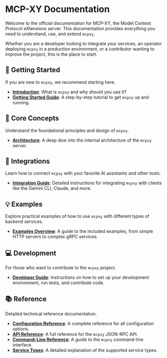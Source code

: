 # MCP-XY Documentation

Welcome to the official documentation for MCP-XY, the Model Context Protocol eXtensions server. This documentation provides everything you need to understand, use, and extend `mcpxy`.

Whether you are a developer looking to integrate your services, an operator deploying `mcpxy` in a production environment, or a contributor wanting to improve the project, this is the place to start.

## 🚀 Getting Started

If you are new to `mcpxy`, we recommend starting here.

- **[Introduction](introduction.md)**: What is `mcpxy` and why should you use it?
- **[Getting Started Guide](getting_started.md)**: A step-by-step tutorial to get `mcpxy` up and running.

## 🧠 Core Concepts

Understand the foundational principles and design of `mcpxy`.

- **[Architecture](architecture.md)**: A deep dive into the internal architecture of the `mcpxy` server.

## 🔌 Integrations

Learn how to connect `mcpxy` with your favorite AI assistants and other tools.

- **[Integration Guide](integrations.md)**: Detailed instructions for integrating `mcpxy` with clients like the Gemini CLI, Claude, and more.

## 💡 Examples

Explore practical examples of how to use `mcpxy` with different types of backend services.

- **[Examples Overview](examples.md)**: A guide to the included examples, from simple HTTP servers to complex gRPC services.

## 💻 Development

For those who want to contribute to the `mcpxy` project.

- **[Developer Guide](developer_guide.md)**: Instructions on how to set up your development environment, run tests, and contribute code.

## 📚 Reference

Detailed technical reference documentation.

- **[Configuration Reference](reference/configuration.md)**: A complete reference for all configuration options.
- **[API Reference](reference/api.md)**: A full reference for the `mcpxy` JSON-RPC API.
- **[Command-Line Reference](reference/cli.md)**: A guide to the `mcpxy` command-line interface.
- **[Service Types](reference/service_types.md)**: A detailed explanation of the supported service types.